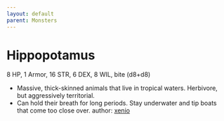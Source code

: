 ```yaml
---
layout: default
parent: Monsters
---
```

# Hippopotamus
8 HP, 1 Armor, 16 STR, 6 DEX, 8 WIL, bite (d8+d8)
- Massive, thick-skinned animals that live in tropical waters. Herbivore, but aggressively territorial. 
- Can hold their breath for long periods. Stay underwater and tip boats that come too close over.
author: [xenio](https://xenioinabottle.blogspot.com)

